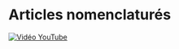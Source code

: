 # Articles nomenclaturés

[![Vidéo YouTube](http://img.youtube.com/vi/nCEHVIVS0lc/0.jpg)](https://www.youtube.com/embed/nCEHVIVS0lc)

